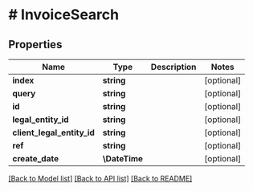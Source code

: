 # # InvoiceSearch

## Properties

Name | Type | Description | Notes
------------ | ------------- | ------------- | -------------
**index** | **string** |  | [optional]
**query** | **string** |  | [optional]
**id** | **string** |  | [optional]
**legal_entity_id** | **string** |  | [optional]
**client_legal_entity_id** | **string** |  | [optional]
**ref** | **string** |  | [optional]
**create_date** | **\DateTime** |  | [optional]

[[Back to Model list]](../../README.md#models) [[Back to API list]](../../README.md#endpoints) [[Back to README]](../../README.md)
